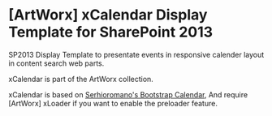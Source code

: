 # [ArtWorx] xCalendar Display Template for SharePoint 2013
SP2013 Display Template to presentate events in responsive calender layout in content search web parts.

xCalendar is part of the ArtWorx collection.

xCalendar is based on [Serhioromano's Bootstrap Calendar](https://github.com/Serhioromano/bootstrap-calendar/), And require [ArtWorx] xLoader if you want to enable the preloader feature.